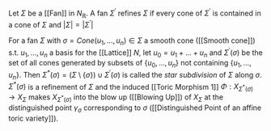 Let $\Sigma$ be a [[Fan]] in $N_{\mathbb{R}}$. A fan $\Sigma^{\prime}$ refines $\Sigma$ if every cone of $\Sigma^{\prime}$ is contained in a cone of $\Sigma$ and $|\Sigma| = |\Sigma^{\prime}|$ 

For a fan $\Sigma$ with $\sigma = Cone(u_1,\dots,u_n)\in \Sigma$ a smooth cone ([[Smooth cone]]) s.t. $u_1,\dots,u_n$ a basis for the [[Lattice]] $N$, let $u_0 = u_1+\dots+u_n$ and $\Sigma^{\prime}(\sigma)$ be the set of all cones generated by subsets of $\{u_0,\dots,u_n\}$ not containing $\{u_1,\dots,u_n\}$. Then $\Sigma^*(\sigma) = (\Sigma\setminus\{\sigma\})\cup \Sigma^{\prime}(\sigma)$ is called the *star subdivision* of $\Sigma$ along $\sigma$.
$\Sigma^*(\sigma)$ is a refinement of $\Sigma$ and the induced [[Toric Morphism 1]] $\Phi : X_{\Sigma^*(\sigma)} \rightarrow X_{\Sigma}$ makes $X_{\Sigma^*(\sigma)}$ into the blow up ([[Blowing Up]]) of $X_{\Sigma}$ at the distinguished point $\gamma_{\sigma}$ corresponding to $\sigma$ ([[Distinguished Point of an affine toric variety]]).
